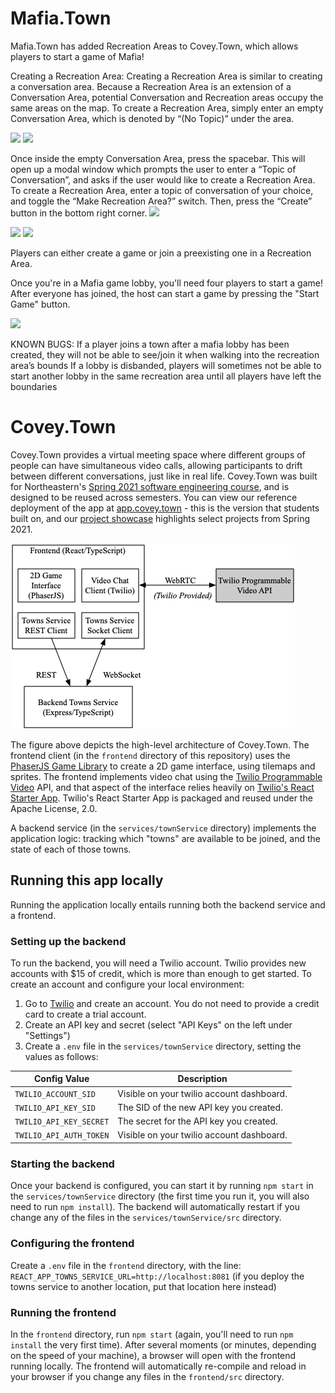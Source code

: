 # Mafia.Town

Mafia.Town has added Recreation Areas to Covey.Town, which allows players to start a game of Mafia!

Creating a Recreation Area:
Creating a Recreation Area is similar to creating a conversation area. Because a Recreation Area is an extension of a Conversation Area, potential Conversation and Recreation areas occupy the same areas on the map. To create a Recreation Area, simply enter an empty Conversation Area, which is denoted by “(No Topic)” under the area.

<img src="https://user-images.githubusercontent.com/40529597/165191334-25197594-db16-4437-92f3-671b8c6aa910.png" width=30%> <img src ="https://cdn.discordapp.com/attachments/956637095286411266/968293811648344104/unknown.png" width=50%>

Once inside the empty Conversation Area, press the spacebar. This will open up a modal window which prompts the user to enter a “Topic of Conversation”, and asks if the user would like to create a Recreation Area. To create a Recreation Area, enter a topic of conversation of your choice, and toggle the “Make Recreation Area?” switch. Then, press the “Create” button in the bottom right corner.
<img src="https://cdn.discordapp.com/attachments/956637095286411266/968293834175946842/unknown.png" width=50%>

<img src="https://cdn.discordapp.com/attachments/956637095286411266/968293853020958740/unknown.png" width=30%> <img src="https://cdn.discordapp.com/attachments/956637095286411266/968296961176399922/unknown.png" width=30%>

Players can either create a game or join a preexisting one in a Recreation Area.

Once you're in a Mafia game lobby, you'll need four players to start a game! After everyone has joined, the host can start a game by pressing the "Start Game" button.

<img src="https://cdn.discordapp.com/attachments/956637095286411266/968293910373875722/unknown.png" width=70%>

KNOWN BUGS:
If a player joins a town after a mafia lobby has been created, they will not be able to see/join it when walking into the recreation area’s bounds
If a lobby is disbanded, players will sometimes not be able to start another lobby in the same recreation area until all players have left the boundaries

# Covey.Town

Covey.Town provides a virtual meeting space where different groups of people can have simultaneous video calls, allowing participants to drift between different conversations, just like in real life.
Covey.Town was built for Northeastern's [Spring 2021 software engineering course](https://neu-se.github.io/CS4530-CS5500-Spring-2021/), and is designed to be reused across semesters.
You can view our reference deployment of the app at [app.covey.town](https://app.covey.town/) - this is the version that students built on, and our [project showcase](https://neu-se.github.io/CS4530-CS5500-Spring-2021/project-showcase) highlights select projects from Spring 2021.

![Covey.Town Architecture](docs/covey-town-architecture.png)

The figure above depicts the high-level architecture of Covey.Town.
The frontend client (in the `frontend` directory of this repository) uses the [PhaserJS Game Library](https://phaser.io) to create a 2D game interface, using tilemaps and sprites.
The frontend implements video chat using the [Twilio Programmable Video](https://www.twilio.com/docs/video) API, and that aspect of the interface relies heavily on [Twilio's React Starter App](https://github.com/twilio/twilio-video-app-react). Twilio's React Starter App is packaged and reused under the Apache License, 2.0.

A backend service (in the `services/townService` directory) implements the application logic: tracking which "towns" are available to be joined, and the state of each of those towns.

## Running this app locally

Running the application locally entails running both the backend service and a frontend.

### Setting up the backend

To run the backend, you will need a Twilio account. Twilio provides new accounts with $15 of credit, which is more than enough to get started.
To create an account and configure your local environment:

1. Go to [Twilio](https://www.twilio.com/) and create an account. You do not need to provide a credit card to create a trial account.
2. Create an API key and secret (select "API Keys" on the left under "Settings")
3. Create a `.env` file in the `services/townService` directory, setting the values as follows:

| Config Value            | Description                               |
| ----------------------- | ----------------------------------------- |
| `TWILIO_ACCOUNT_SID`    | Visible on your twilio account dashboard. |
| `TWILIO_API_KEY_SID`    | The SID of the new API key you created.   |
| `TWILIO_API_KEY_SECRET` | The secret for the API key you created.   |
| `TWILIO_API_AUTH_TOKEN` | Visible on your twilio account dashboard. |

### Starting the backend

Once your backend is configured, you can start it by running `npm start` in the `services/townService` directory (the first time you run it, you will also need to run `npm install`).
The backend will automatically restart if you change any of the files in the `services/townService/src` directory.

### Configuring the frontend

Create a `.env` file in the `frontend` directory, with the line: `REACT_APP_TOWNS_SERVICE_URL=http://localhost:8081` (if you deploy the towns service to another location, put that location here instead)

### Running the frontend

In the `frontend` directory, run `npm start` (again, you'll need to run `npm install` the very first time). After several moments (or minutes, depending on the speed of your machine), a browser will open with the frontend running locally.
The frontend will automatically re-compile and reload in your browser if you change any files in the `frontend/src` directory.
